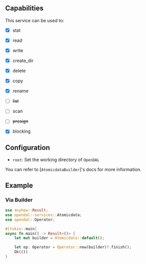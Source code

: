 ## Capabilities

This service can be used to:

- [x] stat
- [x] read
- [x] write
- [x] create_dir
- [x] delete
- [x] copy
- [x] rename
- [ ] ~~list~~
- [ ] scan
- [ ] ~~presign~~
- [x] blocking


## Configuration

- `root`: Set the working directory of `OpenDAL`

You can refer to [`AtomicdataBuilder`]'s docs for more information.

## Example

### Via Builder

```rust
use anyhow::Result;
use opendal::services::Atomicdata;
use opendal::Operator;

#[tokio::main]
async fn main() -> Result<()> {
    let mut builder = Atomicdata::default();

    let op: Operator = Operator::new(builder)?.finish();
    Ok(())
}
```
